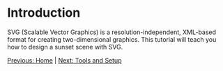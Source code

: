 <h1>Introduction</h1>
SVG (Scalable Vector Graphics) is a resolution-independent, XML-based format for creating two-dimensional graphics. This tutorial will teach you how to design a sunset scene with SVG.

[Previous: Home](README.md) | [Next: Tools and Setup](tools-and-setup.md)
